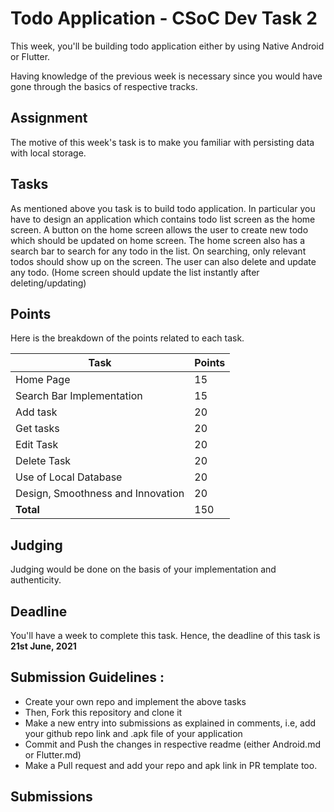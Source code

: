 # Todo Application - CSoC Dev Task 2

This week, you'll be building todo application either by using Native Android or Flutter.

Having knowledge of the previous week is necessary since you would have gone through the basics of respective tracks.

## Assignment

The motive of this week's task is to make you familiar with persisting data with local storage.

## Tasks

As mentioned above you task is to build todo application. In particular you have to design an application which contains todo list screen as the home screen. A button on the home screen allows the user to create new todo which should be updated on home screen. The home screen also has a search bar to search for any todo in the list. On searching, only relevant todos should show up on the screen. The user can also delete and update any todo. (Home screen should update the list instantly after deleting/updating)

## Points
Here is the breakdown of the points related to each task.

|**Task**|**Points**  |
|--|--|
| Home Page | 15 |
|Search Bar Implementation|15|
|Add task|20|
|Get tasks|20|
|Edit Task|20|
|Delete Task|20|
|Use of Local Database|20|
|Design, Smoothness and Innovation|20|
|**Total**|150|

## Judging
Judging would be done on the basis of your implementation and authenticity.

## Deadline
You'll have a week to complete this task. Hence, the deadline of this task is **21st June, 2021** 

## Submission Guidelines :

- Create your own repo and implement the above tasks
- Then, Fork this repository and clone it
- Make a new entry into submissions as explained in comments, i.e, add your github repo link and .apk file of your application
- Commit and Push the changes in respective readme (either  Android.md or Flutter.md)
- Make a Pull request and add your repo and apk link in PR template too.

## Submissions

<!-- Add you name in below list as -->
<!-- - Your Name - [Repo Name](Link) [APK](APK Link) -->
<!-- - Sanyu Daver - [Tic Tac](https://github.com/sanyud/TicTac) [APK](https://github.com/king-11/Vue-Birthday/blob/master/public/favicon.ico) -->


<!-- Name: Pawan Kumar>
<!--[Repo Name : Todo](https://github.com/blackpearl13246/Todo-app)>
<!--[App Name : Todo](https://github.com/blackpearl13246/Todo-app/blob/main/app-armeabi-v7a-release.apk)>